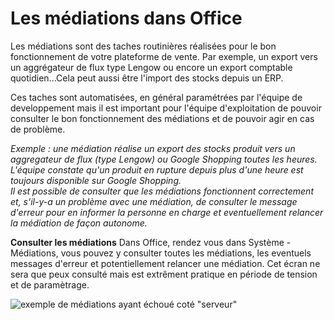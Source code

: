 # Les médiations dans Office

Les médiations sont des taches routinières réalisées pour le bon fonctionnement de votre plateforme de vente. 
Par exemple, un export vers un aggrégateur de flux type Lengow ou encore un export comptable quotidien...Cela peut aussi être l'import des stocks depuis un ERP. 

Ces taches sont automatisées, en général paramétrées par l'équipe de developpement mais il est important pour l'équipe d'exploitation de pouvoir consulter le bon fonctionnement des médiations et de pouvoir agir en cas de problème.  

_Exemple : une médiation réalise un export des stocks produit vers un aggregateur de flux (type Lengow) ou Google Shopping toutes les heures. L'équipe constate qu'un produit en rupture depuis plus d'une heure est toujours disponible sur Google Shopping.  
Il est possible de consulter que les médiations fonctionnent correctement et, s'il-y-a un problème avec une médiation, de consulter le message d'erreur pour en informer la personne en charge et eventuellement relancer la médiation de façon autonome._


**Consulter les médiations**
Dans Office, rendez vous dans Système - Médiations, vous pouvez y consulter toutes les médiations, les eventuels messages d'erreur et potentiellement relancer une médiation.
Cet écran ne sera que peux consulté mais est extrêment pratique en période de tension et de paramètrage.

![exemple de médiations ayant échoué coté "serveur"](https://aide.altazion.com/fr-frv2/ressources/mediations.png)
